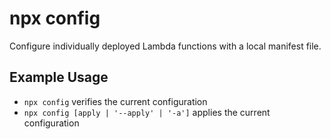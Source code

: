 # npx config

Configure individually deployed Lambda functions with a local manifest file.

## Example Usage

-  `npx config` verifies the current configuration
-  `npx config [apply | '--apply' | '-a']` applies the current configuration
